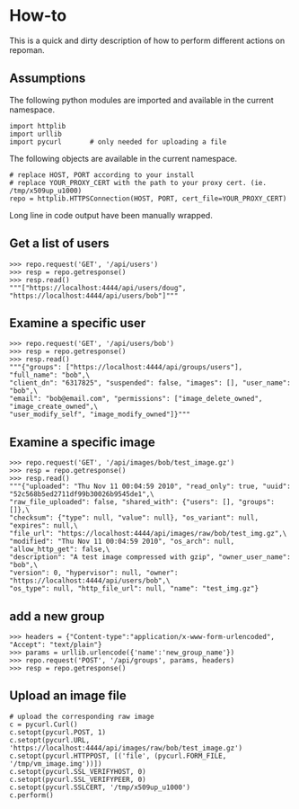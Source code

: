 # How-to
This is a quick and dirty description of how to perform different actions on repoman.


## Assumptions
The following python modules are imported and available in the current namespace.

    import httplib
    import urllib
    import pycurl       # only needed for uploading a file

The following objects are available in the current namespace.

    # replace HOST, PORT according to your install
    # replace YOUR_PROXY_CERT with the path to your proxy cert. (ie. /tmp/x509up_u1000)
    repo = httplib.HTTPSConnection(HOST, PORT, cert_file=YOUR_PROXY_CERT)

Long line in code output have been manually wrapped.

## Get a list of users
    >>> repo.request('GET', '/api/users')
    >>> resp = repo.getresponse()
    >>> resp.read()
    """["https://localhost:4444/api/users/doug", "https://localhost:4444/api/users/bob"]"""

## Examine a specific user
    >>> repo.request('GET', '/api/users/bob')
    >>> resp = repo.getresponse()
    >>> resp.read()
    """{"groups": ["https://localhost:4444/api/groups/users"], "full_name": "bob",\
    "client_dn": "6317825", "suspended": false, "images": [], "user_name": "bob",\
    "email": "bob@email.com", "permissions": ["image_delete_owned", "image_create_owned",\
    "user_modify_self", "image_modify_owned"]}"""

## Examine a specific image
    >>> repo.request('GET', '/api/images/bob/test_image.gz')
    >>> resp = repo.getresponse()
    >>> resp.read()
    """{"uploaded": "Thu Nov 11 00:04:59 2010", "read_only": true, "uuid": "52c568b5ed2711df99b30026b9545de1",\
    "raw_file_uploaded": false, "shared_with": {"users": [], "groups": []},\
    "checksum": {"type": null, "value": null}, "os_variant": null, "expires": null,\
    "file_url": "https://localhost:4444/api/images/raw/bob/test_img.gz",\
    "modified": "Thu Nov 11 00:04:59 2010", "os_arch": null, "allow_http_get": false,\
    "description": "A test image compressed with gzip", "owner_user_name": "bob",\
    "version": 0, "hypervisor": null, "owner": "https://localhost:4444/api/users/bob",\
    "os_type": null, "http_file_url": null, "name": "test_img.gz"}


## add a new group
    >>> headers = {"Content-type":"application/x-www-form-urlencoded", "Accept": "text/plain"}
    >>> params = urllib.urlencode({'name':'new_group_name'})
    >>> repo.request('POST', '/api/groups', params, headers)
    >>> resp = repo.getresponse()


## Upload an image file

    # upload the corresponding raw image
    c = pycurl.Curl()
    c.setopt(pycurl.POST, 1)
    c.setopt(pycurl.URL, 'https://localhost:4444/api/images/raw/bob/test_image.gz')
    c.setopt(pycurl.HTTPPOST, [('file', (pycurl.FORM_FILE, '/tmp/vm_image.img'))])
    c.setopt(pycurl.SSL_VERIFYHOST, 0)
    c.setopt(pycurl.SSL_VERIFYPEER, 0)
    c.setopt(pycurl.SSLCERT, '/tmp/x509up_u1000')
    c.perform()


